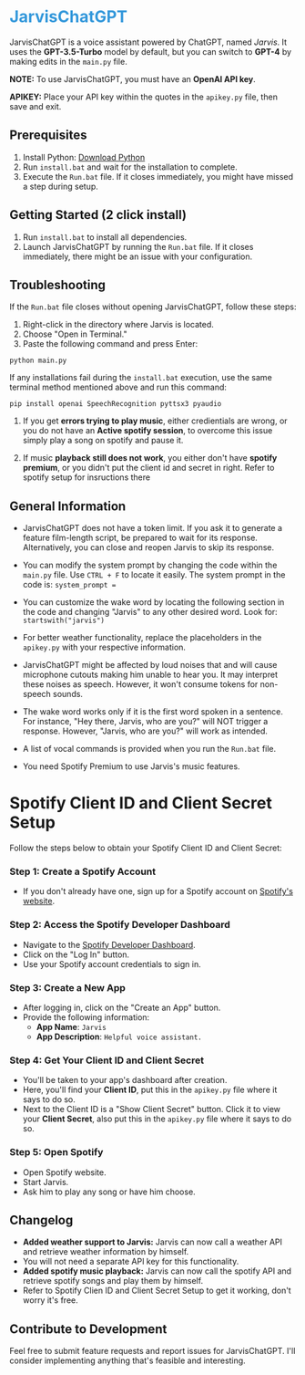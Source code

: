 # <span style="color: #3498db;">JarvisChatGPT</span>


JarvisChatGPT is a voice assistant powered by ChatGPT, named <span style="font-style: italic;">Jarvis</span>. It uses the <span style="font-weight: bold;">GPT-3.5-Turbo</span> model by default, but you can switch to <span style="font-weight: bold;">GPT-4</span> by making edits in the `main.py` file.


**NOTE:** To use JarvisChatGPT, you must have an <span style="font-weight: bold;">OpenAI API key</span>.

**APIKEY:** Place your API key within the quotes in the `apikey.py` file, then save and exit.

## Prerequisites
1. Install Python: [Download Python](https://www.python.org/downloads/)
2. Run `install.bat` and wait for the installation to complete.
3. Execute the `Run.bat` file. If it closes immediately, you might have missed a step during setup.


## Getting Started (2 click install)
1. Run `install.bat` to install all dependencies.
2. Launch JarvisChatGPT by running the `Run.bat` file. If it closes immediately, there might be an issue with your configuration.

## Troubleshooting
If the `Run.bat` file closes without opening JarvisChatGPT, follow these steps:
1. Right-click in the directory where Jarvis is located.
2. Choose "Open in Terminal."
3. Paste the following command and press Enter:
```shell
python main.py
```
If any installations fail during the `install.bat` execution, use the same terminal method mentioned above and run this command:
```shell
pip install openai SpeechRecognition pyttsx3 pyaudio
```

1. If you get **errors trying to play music**, either credientials are wrong, or you do not have an **Active spotify session**, to overcome this issue simply play a song on spotify and pause it.

2. If music **playback still does not work**, you either don't have **spotify premium**, or you didn't put the client id and secret in right. Refer to spotify setup for insructions there

## General Information
- JarvisChatGPT does not have a token limit. If you ask it to generate a feature film-length script, be prepared to wait for its response. Alternatively, you can close and reopen Jarvis to skip its response.
  
- You can modify the system prompt by changing the code within the `main.py` file. Use `CTRL + F` to locate it easily. The system prompt in the code is: `system_prompt =`
  
- You can customize the wake word by locating the following section in the code and changing "Jarvis" to any other desired word. Look for: `startswith("jarvis")`
  
- For better weather functionality, replace the placeholders in the `apikey.py` with your respective information.
  
- JarvisChatGPT might be affected by loud noises that and will cause microphone cutouts making him unable to hear you. It may interpret these noises as speech. However, it won't consume tokens for non-speech sounds.
  
- The wake word works only if it is the first word spoken in a sentence. For instance, "Hey there, Jarvis, who are you?" will NOT trigger a response. However, "Jarvis, who are you?" will work as intended.
  
- A list of vocal commands is provided when you run the `Run.bat` file.

- You need Spotify Premium to use Jarvis's music features.


# Spotify Client ID and Client Secret Setup

Follow the steps below to obtain your Spotify Client ID and Client Secret:

### Step 1: Create a Spotify Account
- If you don't already have one, sign up for a Spotify account on [Spotify's website](https://www.spotify.com/).

### Step 2: Access the Spotify Developer Dashboard
- Navigate to the [Spotify Developer Dashboard](https://developer.spotify.com/dashboard/).
- Click on the "Log In" button.
- Use your Spotify account credentials to sign in.

### Step 3: Create a New App
- After logging in, click on the "Create an App" button.
- Provide the following information:
  - **App Name**: `Jarvis`
  - **App Description**: `Helpful voice assistant.`

### Step 4: Get Your Client ID and Client Secret
- You'll be taken to your app's dashboard after creation.
- Here, you'll find your **Client ID**, put this in the `apikey.py` file where it says to do so.
- Next to the Client ID is a "Show Client Secret" button. Click it to view your **Client Secret**, also put this in the `apikey.py` file where it says to do so.

### Step 5: Open Spotify
- Open Spotify website.
- Start Jarvis.
- Ask him to play any song or have him choose.


## Changelog
- **Added weather support to Jarvis:** Jarvis can now call a weather API and retrieve weather information by himself.
- You will not need a separate API key for this functionality.
- **Added spotify music playback:** Jarvis can now call the spotify API and retrieve spotify songs and play them by himself.
- Refer to Spotify Clien ID and Client Secret Setup to get it working, don't worry it's free.

## Contribute to Development
Feel free to submit feature requests and report issues for JarvisChatGPT. I'll consider implementing anything that's feasible and interesting.

